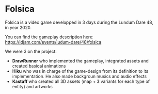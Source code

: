 # Folsica

Folsica is a video game developped in 3 days during the Lundum Dare 48, in year 2020.

You can find the gameplay description here: https://ldjam.com/events/ludum-dare/48/folsica

We were 3 on the project:

* **DrawRunner** who implemented the gameplay, integrated assets and created basical animations
* **Hiku** who was in charge of the game-design from its definition to its implementation. He also made backgroun musics and audio effects
* **Kastaff** who created all 3D assets (map + 3 variants for each type of entity) and artworks
